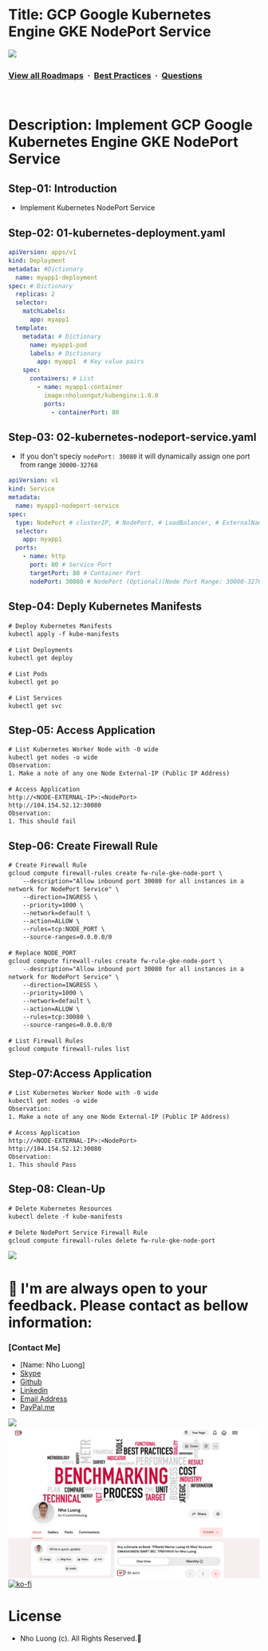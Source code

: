# Title: GCP Google Kubernetes Engine GKE NodePort Service

![](https://i.imgur.com/waxVImv.png)
### [View all Roadmaps](https://github.com/nholuongut/all-roadmaps) &nbsp;&middot;&nbsp; [Best Practices](https://github.com/nholuongut/all-roadmaps/blob/main/public/best-practices/) &nbsp;&middot;&nbsp; [Questions](https://www.linkedin.com/in/nholuong/)
<br/>

# Description: Implement GCP Google Kubernetes Engine GKE NodePort Service
## Step-01: Introduction
- Implement Kubernetes NodePort Service 

## Step-02: 01-kubernetes-deployment.yaml
```yaml
apiVersion: apps/v1
kind: Deployment 
metadata: #Dictionary
  name: myapp1-deployment
spec: # Dictionary
  replicas: 2
  selector:
    matchLabels:
      app: myapp1
  template:  
    metadata: # Dictionary
      name: myapp1-pod
      labels: # Dictionary
        app: myapp1  # Key value pairs
    spec:
      containers: # List
        - name: myapp1-container
          image:nholuongut/kubenginx:1.0.0
          ports: 
            - containerPort: 80      
```

## Step-03: 02-kubernetes-nodeport-service.yaml
- If you don't speciy `nodePort: 30080` it will dynamically assign one port from range `30000-32768`
```yaml
apiVersion: v1
kind: Service 
metadata:
  name: myapp1-nodeport-service
spec:
  type: NodePort # clusterIP, # NodePort, # LoadBalancer, # ExternalName
  selector:
    app: myapp1
  ports: 
    - name: http
      port: 80 # Service Port
      targetPort: 80 # Container Port
      nodePort: 30080 # NodePort (Optional)(Node Port Range: 30000-32768)
```

## Step-04: Deply Kubernetes Manifests
```t
# Deploy Kubernetes Manifests
kubectl apply -f kube-manifests

# List Deployments
kubectl get deploy

# List Pods
kubectl get po

# List Services
kubectl get svc
```

## Step-05: Access Application
```t
# List Kubernetes Worker Node with -0 wide
kubectl get nodes -o wide
Observation: 
1. Make a note of any one Node External-IP (Public IP Address)

# Access Application
http://<NODE-EXTERNAL-IP>:<NodePort>
http://104.154.52.12:30080
Observation:
1. This should fail
```

## Step-06: Create Firewall Rule
```t
# Create Firewall Rule
gcloud compute firewall-rules create fw-rule-gke-node-port \
    --description="Allow inbound port 30080 for all instances in a network for NodePort Service" \
    --direction=INGRESS \
    --priority=1000 \
    --network=default \
    --action=ALLOW \
    --rules=tcp:NODE_PORT \
    --source-ranges=0.0.0.0/0    

# Replace NODE_PORT
gcloud compute firewall-rules create fw-rule-gke-node-port \
    --description="Allow inbound port 30080 for all instances in a network for NodePort Service" \
    --direction=INGRESS \
    --priority=1000 \
    --network=default \
    --action=ALLOW \
    --rules=tcp:30080 \
    --source-ranges=0.0.0.0/0    

# List Firewall Rules
gcloud compute firewall-rules list 
```

## Step-07:Access Application
```t
# List Kubernetes Worker Node with -0 wide
kubectl get nodes -o wide
Observation: 
1. Make a note of any one Node External-IP (Public IP Address)

# Access Application
http://<NODE-EXTERNAL-IP>:<NodePort>
http://104.154.52.12:30080
Observation:
1. This should Pass
```

## Step-08: Clean-Up
```t
# Delete Kubernetes Resources
kubectl delete -f kube-manifests

# Delete NodePort Service Firewall Rule
gcloud compute firewall-rules delete fw-rule-gke-node-port
```

![](https://i.i/Users/nholu/Documents/Donate.png/Users/nholu/Documents/Donate.pngmgur.com/waxVImv.png)
# 🚀 I'm are always open to your feedback.  Please contact as bellow information:
### [Contact Me]
* [Name: Nho Luong]
* [Skype](luongutnho_skype)
* [Github](https://github.com/nholuongut/)
* [Linkedin](https://www.linkedin.com/in/nholuong/)
* [Email Address](luongutnho@hotmail.com)
* [PayPal.me](https://www.paypal.com/paypalme/nholuongut)

![](https://i.imgur.com/waxVImv.png)
![](Donate.png)
[![ko-fi](https://ko-fi.com/img/githubbutton_sm.svg)](https://ko-fi.com/nholuong)

# License
* Nho Luong (c). All Rights Reserved.🌟


